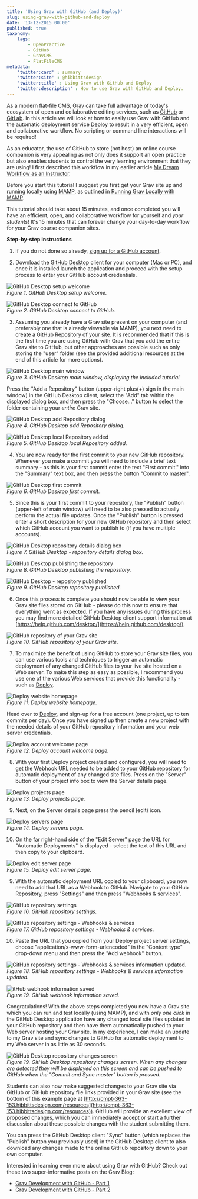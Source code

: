 ```yaml
---
title: 'Using Grav with GitHub (and Deploy)'
slug: using-grav-with-github-and-deploy
date: '13-12-2015 00:00'
published: true
taxonomy:
    tags:
        - OpenPractice
        - GitHub
        - GravCMS
        - FlatFileCMS
metadata:
    'twitter:card' : summary
    'twitter:site' : @hibbittsdesign
    'twitter:title' : Using Grav with GitHub and Deploy
    'twitter:description' : How to use Grav with GitHub and Deploy.
---
```


As a modern flat-file CMS, [Grav](http:getgrav.org) can take full advantage of today's ecosystem of open and collaborative editing services, such as [GitHub](http://github.com) or [GitLab](http://gitlab.com). In this article we will look at how to easily use Grav with GitHub and the automatic deployment service [Deploy](http://www.deployhq.com) to result in a very efficient, open and collaborative workflow. No scripting or command line interactions will be required!

As an educator, the use of GitHub to store (not host) an online course companion is very appealing as not only does it support an open practice but also enables students to control the very learning environment that they are using! I first described this workflow in my earlier article [My Dream Workflow as an Instructor](../my-dream-workflow-as-an-instructor).

Before you start this tutorial I suggest you first get your Grav site up and running locally using [MAMP](https://www.mamp.info/en/), as outlined in [Running Grav Locally with MAMP](../running-grav-locally-with-mamp).

This tutorial should take about 15 minutes, and once completed you will have an efficient, open, and collaborative workflow for yourself and _your students_! It's 15 minutes that can forever change your day-to-day workflow for your Grav course companion sites.

**Step-by-step instructions**

1. If you do not done so already, [sign up for a GitHub account](https://github.com/join).

2. Download the [GitHub Desktop](https://desktop.github.com/) client for your computer (Mac or PC), and once it is installed launch the application and proceed with the setup process to enter your GitHub account credentials.

  ![GitHub Desktop setup welcome](github-desktop-welcome-1.png)  
  _Figure 1. GitHub Desktop setup welcome._

  ![GitHub Desktop connect to GitHub](github-desktop-welcome-2.png)  
  _Figure 2. GitHub Desktop connect to GitHub._

3. Assuming you already have a Grav site present on your computer (and preferably one that is already viewable via MAMP), you next need to create a GitHub Repository of your site. It is recommended that if this is the first time you are using GitHub with Grav that you add the entire Grav site to GitHub, but other approaches are possible such as only storing the "user" folder (see the provided additional resources at the end of this article for more options).

  ![GitHub Desktop main window](github-desktop-main-window.png)  
  _Figure 3. GitHub Desktop main window, displaying the included tutorial._

  Press the "Add a Repository" button (upper-right plus(+) sign in the main window) in the GitHub Desktop client, select the "Add" tab within the displayed dialog box, and then press the "Choose..." button to select the folder containing your _entire_ Grav site.

  ![GitHub Desktop add Repository dialog](github-desktop-add-repository-dialog.png)  
  _Figure 4. GitHub Desktop add Repository dialog._

  ![GitHub Desktop local Repository added](github-desktop-local-repository-added.png)  
  _Figure 5. GitHub Desktop local Repository added._

4. You are now ready for the first commit to your new GitHub repository. Whenever you make a commit you will need to include a brief text summary - as this is your first commit enter the text "First commit." into the "Summary" text box, and then press the button "Commit to master".

  ![GitHub Desktop first commit](github-desktop-first-commit.png)  
  _Figure 6.  GitHub Desktop first commit._

5. Since this is your first commit to your repository, the "Publish" button (upper-left of main window) will need to be also pressed to actually perform the actual file updates. Once the "Publish" button is pressed enter a short description for your new GitHub repository and then select which GitHub account you want to publish to (if you have multiple accounts).

  ![GitHub Desktop repository details dialog box](github-desktop-publish-repository.png)  
  _Figure 7. GitHub Desktop - repository details dialog box._

  ![GitHub Desktop publishing the repository](github-desktop-publishing-the-repository.png)  
  _Figure 8. GitHub Desktop publishing the repository._

  ![GitHub Desktop - repository published](github-desktop-repository-published.png)  
  _Figure 9. GitHub Desktop repository published._

6. Once this process is complete you should now be able to view your Grav site files stored on GitHub - please do this now to ensure that everything went as expected. If you have any issues during this process you may find more detailed GitHub Desktop client support information at [https://help.github.com/desktop/](https://help.github.com/desktop/).

  ![GitHub repository of your Grav site](github-repository.png)  
  _Figure 10. GitHub repository of your Grav site._

7. To maximize the benefit of using GitHub to store your Grav site files, you can use various tools and techniques to trigger an automatic deployment of any changed GitHub files to your live site hosted on a Web server. To make this step as easy as possible, I recommend you use one of the various Web services that provide this functionality - such as [Deploy](deployhq.com).

  ![Deploy website homepage](deploy.png)  
  _Figure 11. Deploy website homepage._

  Head over to [Deploy](deployhq.com), and sign-up for a free account (one project, up to ten commits per day). Once you have signed up then create a new project with the needed details of your GitHub repository information and your web server credentials.

  ![Deploy account welcome page](deploy-welcome.png)  
  _Figure 12. Deploy account welcome page._

8. With your first Deploy project created and configured, you will need to get the Webhook URL needed to be added to your GitHub repository for automatic deployment of any changed site files. Press on the "Server" button of your project info box to view the Server details page.

  ![Deploy projects page](deploy-projects.png)  
  _Figure 13. Deploy projects page._

9. Next, on the Server details page press the pencil (edit) icon.

  ![Deploy servers page](deploy-servers.png)  
  _Figure 14. Deploy servers page._

10. On the far right-hand side of the "Edit Server" page the URL for "Automatic Deployments" is displayed - select the text of this URL and then copy to your clipboard.

  ![Deploy edit server page](deploy-edit-server.png)  
  _Figure 15. Deploy edit server page._

9. With the automatic deployment URL copied to your clipboard, you now need to add that URL as a Webhook to GitHub. Navigate to your GitHub Repository, press "Settings" and then press "Webhooks & services".

  ![GitHub repository settings](github-settings.png)  
  _Figure 16. GitHub repository settings._

  ![ GitHub repository settings - Webhooks & services](github-settings-webhook.png)  
  _Figure 17. GitHub repository settings - Webhooks & services._

10. Paste the URL that you copied from your Deploy project server settings, choose "application/x-www-form-urlencoded" in the "Content type" drop-down menu and then press the "Add webhook" button.

  ![GitHub repository settings - Webhooks & services information updated.](github-settings-webhook-entered.png)  
  _Figure 18. GitHub repository settings - Webhooks & services information updated._

  ![itHub webhook information saved](github-webhook-added.png)  
  _Figure 19. GitHub webhook information saved._

Congratulations! With the above steps completed you now have a Grav site which you can run and test locally (using MAMP), and with _only one click_ in the GitHub Desktop application have any changed local site files updated in your GitHub repository and then have them automatically pushed to your Web server hosting your Grav site. In my experience, I can make an update to my Grav site and sync changes to GitHub for automatic deployment to my Web server in as little as 30 seconds.

  ![ GitHub Desktop repository changes screen](github-desktop-repository-sync.png)  
  _Figure 19. GitHub Desktop repository changes screen. When any changes are detected they will be displayed on this screen and can be pushed to GitHub when the "Commit and Sync master" button is pressed._

Students can also now make suggested changes to your Grav site via GitHub or GitHub repository file links provided in your Grav site (see the bottom of this example page at [http://cmpt-363-153.hibbittsdesign.com/resources](http://cmpt-363-153.hibbittsdesign.com/resources)). GitHub will provide an excellent view of proposed changes, which you can immediately accept or start a further discussion about these possible changes with the student submitting them.

You can press the GitHub Desktop client "Sync" button (which replaces the "Publish" button you previously used) in the GitHub Desktop client to also download any changes made to the online GitHub repository down to your own computer.

Interested in learning even more about using Grav with GitHub? Check out these two super-informative posts on the Grav Blog:
* [Grav Development with GitHub - Part 1](http://getgrav.org/blog/developing-with-github-part-1)
* [Grav Development with GitHub - Part 2](http://getgrav.org/blog/developing-with-github-part-2)
